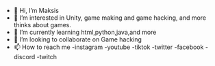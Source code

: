 - 👋 Hi, I’m Maksis
- 👀 I’m interested in Unity, game making and game hacking, and more thinks about games.
- 🌱 I’m currently learning html,python,java,and more
- 💞️ I’m looking to collaborate on Game hacking
- 📫 How to reach me 
      -instagram
      -youtube
      -tiktok
      -twitter
      -facebook
      -discord
      -twitch

<!---
Makssis7/Makssis7 is a ✨ special ✨ repository because its `README.md` (this file) appears on your GitHub profile.
You can click the Preview link to take a look at your changes.
--->

